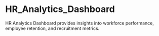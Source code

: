 # HR_Analytics_Dashboard
HR Analytics Dashboard provides insights into workforce performance, employee retention, and recruitment metrics. 
